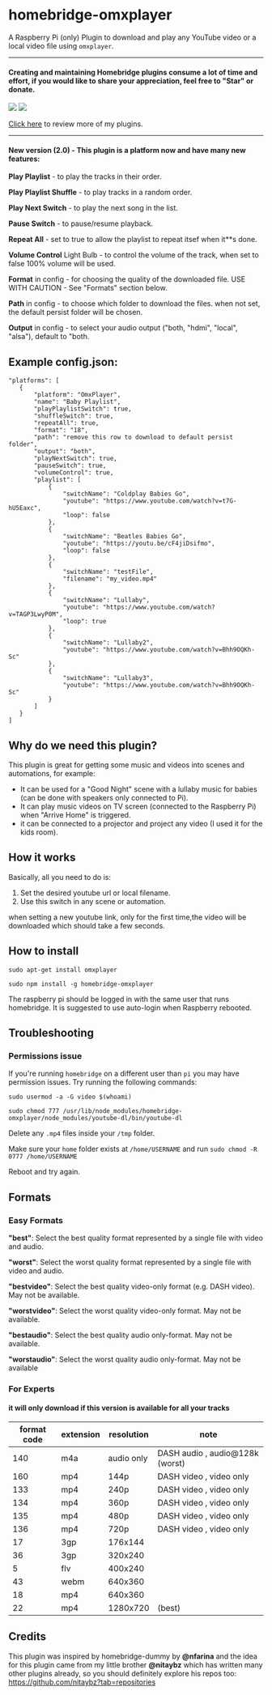 
# homebridge-omxplayer
A Raspberry Pi (only) Plugin to download and play any YouTube video or a local video file using `omxplayer`.

_________________________________________
#### Creating and maintaining Homebridge plugins consume a lot of time and effort, if you would like to share your appreciation, feel free to "Star" or donate. 

<a target="blank" href="https://www.paypal.me/nitaybz"><img src="https://img.shields.io/badge/Donate-PayPal-blue.svg"/></a>
<a target="blank" href="https://blockchain.info/payment_request?address=18uuUZ5GaMFoRH5TrQFJATQgqrpXCtqZRQ"><img src="https://img.shields.io/badge/Donate-Bitcoin-green.svg"/></a>

[Click here](https://github.com/nitaybz?utf8=%E2%9C%93&tab=repositories&q=homebridge) to review more of my plugins.
_________________________________________

#### New version (2.0)  - This plugin is a platform now and have many new features:

**Play Playlist** - to play the tracks in their order.

**Play Playlist Shuffle** - to play tracks in a random order.

**Play Next Switch** - to play the next song in the list.

**Pause Switch** - to pause/resume playback.

**Repeat All** - set to true to allow the playlist to repeat itsef when it**s done.

**Volume Control** Light Bulb - to control the volume of the track, when set to false 100% volume will be used.

**Format** in config - for choosing the quality of the downloaded file. USE WITH CAUTION - See "Formats" section below.

**Path** in config - to choose which folder to download the files. when not set, the default persist folder will be chosen.

**Output** in config - to select your audio output ("both, "hdmi", "local", "alsa"), default to "both.



## Example config.json:

 ```
"platforms": [
    {
        "platform": "OmxPlayer",
        "name": "Baby Playlist",
        "playPlaylistSwitch": true,
        "shuffleSwitch": true,
        "repeatAll": true,
        "format": "18",
        "path": "remove this row to download to default persist folder",
        "output": "both",
        "playNextSwitch": true,
        "pauseSwitch": true,
        "volumeControl": true,
        "playlist": [
            {
                "switchName": "Coldplay Babies Go",
                "youtube": "https://www.youtube.com/watch?v=t7G-hU5Eaxc",
                "loop": false
            },
            {
                "switchName": "Beatles Babies Go",
                "youtube": "https://youtu.be/cF4jiDsifmo",
                "loop": false
            },
            {
                "switchName": "testFile",
                "filename": "my_video.mp4"
            },
            {
                "switchName": "Lullaby",
                "youtube": "https://www.youtube.com/watch?v=TAGP3LwyP0M",
                "loop": true
            },
            {
                "switchName": "Lullaby2",
                "youtube": "https://www.youtube.com/watch?v=Bhh9OQKh-Sc"
            },
            {
                "switchName": "Lullaby3",
                "youtube": "https://www.youtube.com/watch?v=Bhh9OQKh-Sc"
            }
        ]
    }
]

```

## Why do we need this plugin?

This plugin is great for getting some music and videos into scenes and automations, for example:
- It can be used for a "Good Night" scene with a lullaby music for babies (can be done with speakers only connected to Pi).
- It can play music videos on TV screen (connected to the Raspberry Pi) when "Arrive Home" is triggered.
- it can be connected to a projector and project any video (I used it for the kids room).

## How it works

Basically, all you need to do is:
1. Set the desired youtube url or local filename.
2. Use this switch in any scene or automation.

when setting a new youtube link, only for the first time,the video will be downloaded which should take a few seconds.

## How to install
 ```sudo apt-get install omxplayer```

 ```sudo npm install -g homebridge-omxplayer```

The raspberry pi should be logged in with the same user that runs homebridge.
It is suggested to use auto-login when Raspberry rebooted.

## Troubleshooting

### Permissions issue
If you're running `homebridge` on a different user than `pi` you may have permission issues. Try running the following commands:

`sudo usermod -a -G video $(whoami)`

`sudo chmod 777 /usr/lib/node_modules/homebridge-omxplayer/node_modules/youtube-dl/bin/youtube-dl`

Delete any `.mp4` files inside your `/tmp` folder.

Make sure your `home` folder exists at `/home/USERNAME` and run `sudo chmod -R 0777 /home/USERNAME`

Reboot and try again.




## Formats

### Easy Formats
**"best"**: Select the best quality format represented by a single file with video and audio.

**"worst"**: Select the worst quality format represented by a single file with video and audio.

**"bestvideo"**: Select the best quality video-only format (e.g. DASH video). May not be available.

**"worstvideo"**: Select the worst quality video-only format. May not be available.

**"bestaudio"**: Select the best quality audio only-format. May not be available.

**"worstaudio"**: Select the worst quality audio only-format. May not be available



### For Experts 
#### it will only download if this version is available for all your tracks

|  format code |  extension | resolution |  note  |
| ------------ | ---------- | ------------ | ------ |
| 140          |     m4a    |   audio only |  DASH audio , audio@128k (worst)|
| 160          |     mp4    |   144p       |  DASH video , video only|
| 133          |     mp4    |   240p       |  DASH video , video only| 
| 134          |     mp4    |   360p       |  DASH video , video only| 
| 135          |     mp4    |   480p       |  DASH video , video only| 
| 136          |     mp4    |   720p       |  DASH video , video only| 
| 17           |     3gp    |   176x144    |  | 
| 36           |     3gp    |   320x240    |  | 
| 5            |     flv    |   400x240    |  | 
| 43           |     webm   |   640x360    |  | 
| 18           |     mp4    |   640x360    |  | 
| 22           |     mp4    |   1280x720   |  (best)| 

 
## Credits
This plugin was inspired by homebridge-dummy by **@nfarina** and the idea for this plugin came from my little brother **@nitaybz** which has written many other plugins already, so you should definitely explore his repos too: https://github.com/nitaybz?tab=repositories
